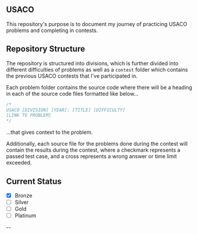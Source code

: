 ## USACO

This repository's purpose is to document my journey of practicing USACO problems and completing in contests. 

## Repository Structure

The repository is structured into divisions, which is further divided into different difficulties of problems as well as a `contest` folder which contains the previous USACO contests that I've participated in. 

Each problem folder contains the source code where there will be a heading in each of the source code files formatted like below...

```cpp
/*
USACO [DIVISION] [YEAR]: [TITLE] [DIFFICULTY]
[LINK TO PROBLEM]
*/
```

...that gives context to the problem.

Additionally, each source file for the problems done during the contest will contain the results during the contest, where a checkmark represents a passed test case, and a cross represents a wrong answer or time limit exceeded. 

## Current Status

- [x] Bronze
- [ ] Silver
- [ ] Gold
- [ ] Platinum

--
